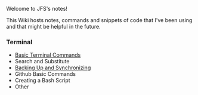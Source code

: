 Welcome to JFS's notes!

This Wiki hosts notes, commands and snippets of code that I've been using and that might be helpful in the future.

### Terminal
* [Basic Terminal Commands](https://github.com/juanfrans/notes/wiki/Basic-Terminal-Commands)
* Search and Substitute
* [Backing Up and Synchronizing](https://github.com/juanfrans/notes/wiki/Backing-Up-and-Synchronizing-Files-(Terminal))
* Github Basic Commands
* Creating a Bash Script
* Other
